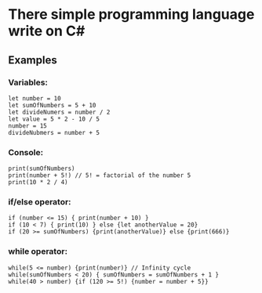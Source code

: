 # There simple programming language write on C#
## Examples
### Variables:
```
let number = 10
let sumOfNumbers = 5 + 10
let divideNumers = number / 2
let value = 5 * 2 - 10 / 5
number = 15
divideNubmers = number + 5
```
### Console:
```
print(sumOfNumbers)
print(number + 5!) // 5! = factorial of the number 5
print(10 * 2 / 4)
```
### if/else operator:
```
if (number <= 15) { print(number + 10) }
if (10 < 7) { print(10) } else {let anotherValue = 20}
if (20 >= sumOfNumbers) {print(anotherValue)} else {print(666)}
```
### while operator:
```
while(5 <= number) {print(number)} // Infinity cycle
while(sumOfNumbers < 20) { sumOfNumbers = sumOfNumbers + 1 }
while(40 > number) {if (120 >= 5!) {number = number + 5}}
```
